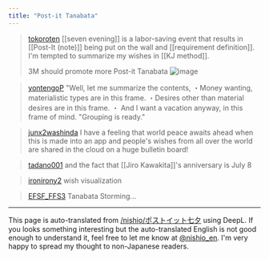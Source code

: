 ```yaml
---
title: "Post-it Tanabata"
---
```


> [tokoroten](https://x.com/tokoroten/status/1817067928094933072) [[seven evening]] is a labor-saving event that results in [[Post-It (note)]] being put on the wall and [[requirement definition]].
>  I'm tempted to summarize my wishes in [[KJ method]].
>
>  3M should promote more Post-it Tanabata
>  ![image](https://pbs.twimg.com/media/GTeFpIAaMAAMlPw?format=jpg&name=medium#.png)

> [yontengoP](https://x.com/yontengoP/status/1817070102069805281) "Well, let me summarize the contents,
>  ・Money wanting, materialistic types are in this frame.
>  ・Desires other than material desires are in this frame.
>  ・ And I want a vacation anyway, in this frame of mind.
>  "Grouping is ready."

> [junx2washinda](https://x.com/junx2washinda/status/1817069765086912689) I have a feeling that world peace awaits ahead when this is made into an app and people's wishes from all over the world are shared in the cloud on a huge bulletin board!

> [tadano001](https://x.com/tadano001/status/1817146953266086217) and the fact that [[Jiro Kawakita]]'s anniversary is July 8

> [ironirony2](https://x.com/ironirony2/status/1817321798956106002) wish visualization

> [EFSF_FFS3](https://x.com/EFSF_FFS3/status/1817331246214824172) Tanabata Storming...

---
This page is auto-translated from [/nishio/ポストイット七夕](https://scrapbox.io/nishio/ポストイット七夕) using DeepL. If you looks something interesting but the auto-translated English is not good enough to understand it, feel free to let me know at [@nishio_en](https://twitter.com/nishio_en). I'm very happy to spread my thought to non-Japanese readers.